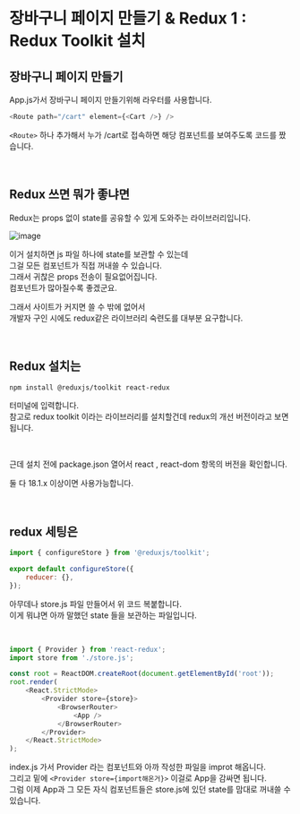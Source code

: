 # 장바구니 페이지 만들기 & Redux 1 : Redux Toolkit 설치

## 장바구니 페이지 만들기

App.js가서 장바구니 페이지 만들기위해 라우터를 사용합니다.

```js
<Route path="/cart" element={<Cart />} />
```

`<Route>` 하나 추가해서 누가 /cart로 접속하면 해당 컴포넌트를 보여주도록 코드를 짰습니다.

<br>

## Redux 쓰면 뭐가 좋냐면

Redux는 props 없이 state를 공유할 수 있게 도와주는 라이브러리입니다.

![image](https://user-images.githubusercontent.com/87457620/188152893-919f6dfd-a29a-4fda-a4b9-8c13a78a9cbf.png)

이거 설치하면 js 파일 하나에 state를 보관할 수 있는데 <br>
그걸 모든 컴포넌트가 직접 꺼내쓸 수 있습니다. <br>
그래서 귀찮은 props 전송이 필요없어집니다. <br>
컴포넌트가 많아질수록 좋겠군요. <br>

그래서 사이트가 커지면 쓸 수 밖에 없어서 <br>
개발자 구인 시에도 redux같은 라이브러리 숙련도를 대부분 요구합니다.

<br>

## Redux 설치는

```bash
npm install @reduxjs/toolkit react-redux
```

터미널에 입력합니다. <br>
참고로 redux toolkit 이라는 라이브러리를 설치할건데 redux의 개선 버전이라고 보면됩니다.

<br>

근데 설치 전에 package.json 열어서 react , react-dom 항목의 버전을 확인합니다. <br>

둘 다 18.1.x 이상이면 사용가능합니다.

<br>

## redux 세팅은

```js
import { configureStore } from '@reduxjs/toolkit';

export default configureStore({
    reducer: {},
});
```

아무데나 store.js 파일 만들어서 위 코드 복붙합니다. <br>
이게 뭐냐면 아까 말했던 state 들을 보관하는 파일입니다.

<br>

```js
import { Provider } from 'react-redux';
import store from './store.js';

const root = ReactDOM.createRoot(document.getElementById('root'));
root.render(
    <React.StrictMode>
        <Provider store={store}>
            <BrowserRouter>
                <App />
            </BrowserRouter>
        </Provider>
    </React.StrictMode>
);
```

index.js 가서 Provider 라는 컴포넌트와 아까 작성한 파일을 improt 해옵니다. <br>
그리고 밑에 `<Provider store={import해온거}>` 이걸로 App을 감싸면 됩니다. <br>
그럼 이제 App과 그 모든 자식 컴포넌트들은 store.js에 있던 state를 맘대로 꺼내쓸 수 있습니다.
